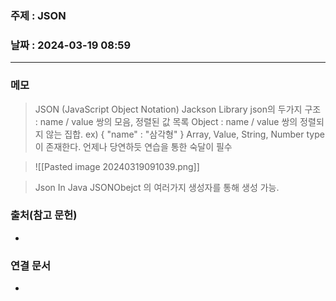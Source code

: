### 주제 : JSON

### 날짜 : 2024-03-19 08:59
----
### 메모
> JSON (JavaScript Object Notation)
> Jackson Library
> json의 두가지 구조 : name / value 쌍의 모음, 정렬된 값 목록
> Object : name / value 쌍의 정렬되지 않는 집합. ex) { "name" : "삼각형" }
> Array, Value, String, Number type 이 존재한다.
> 언제나 당연하듯 연습을 통한 숙달이 필수

>![[Pasted image 20240319091039.png]]

> Json In Java
> JSONObejct 의 여러가지 생성자를 통해 생성 가능.
> 

### 출처(참고 문헌)
-

### 연결 문서
-
